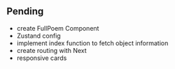 ## Pending

- create FullPoem Component
- Zustand config
- implement index function to fetch object information
- create routing with Next
- responsive cards
